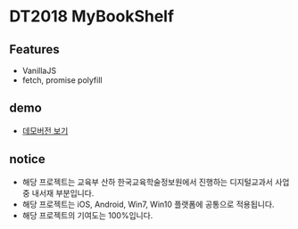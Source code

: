 # DT2018 MyBookShelf

## Features
- VanillaJS
- fetch, promise polyfill 

## demo
 - [데모버전 보기](https://puregramer.github.io/DT2018MyBookShelf/release)
 
 ## notice
 - 해당 프로젝트는 교육부 산하 한국교육학술정보원에서 진행하는 디지털교과서 사업 중 내서재 부분입니다.
 - 해당 프로젝트는 iOS, Android, Win7, Win10 플랫폼에 공통으로 적용됩니다.
 - 해당 프로젝트의 기여도는 100%입니다.

